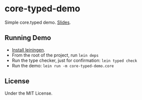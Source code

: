 # core-typed-demo

Simple core.typed demo. [Slides](https://docs.google.com/presentation/d/1pVZ0i9sEvQ-EywEz4PYmsi4VhixytWJRuMFDGLNC1kY/pub?start=true&loop=false&delayms=30000).

## Running Demo

* [Install leiningen](https://github.com/technomancy/leiningen#installation).
* From the root of the project, run `lein deps`
* Run the type checker, just for confirmation: `lein typed check`
* Run the demo: `lein run -m core-typed-demo.core`

## License

Under the MIT License.
